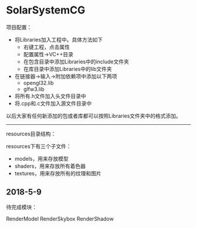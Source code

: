 # SolarSystemCG

项目配置：

- 将Libraries加入工程中。具体方法如下
	- 右键工程，点击属性
	- 配置属性->VC++目录
	- 在包含目录中添加Libraries中的include文件夹
	- 在库目录中添加Libraries中的lib文件夹
- 在链接器->输入->附加依赖项中添加以下两项
	- opengl32.lib
	- glfw3.lib 
- 将所有.h文件加入头文件目录中
- 将.cpp和.c文件加入源文件目录中

以后大家有任何新添加的包或者库都可以按照Libraries文件夹中的格式添加。

 ---

resources目录结构：

resources下有三个子文件：

- models，用来存放模型
- shaders，用来存放所有着色器
- textures，用来存放所有的纹理和图片


## 2018-5-9 
待完成模块：

RenderModel
RenderSkybox
RenderShadow